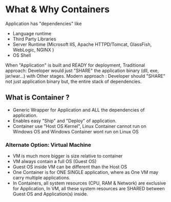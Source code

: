 # What & Why Containers


Application has "dependencies" like

- Language runtime
- Third Party Libraries
- Server Runtime (Microsoft IIS, Apache HTTPD/Tomcat, GlassFish, WebLogic, NGINX )
- OS Shell 

When "Application" is built and READY for deployment, 
Traditional approach:  Developer would just "SHARE" the application binary (dll, exe, jar/war...) with Other stages.
Modern approach     :  Developer should "SHARE" not just application binary but, the entire stack of dependencies.

## What is Container ?
- Generic Wrapper for Application and ALL the dependencies of application.
- Enables easy "Ship" and "Deploy" of application.
- Container use "Host OS Kernel", Linux Container cannot run on Windows OS and Windows Container wont run on Linux OS

### Alternate Option: Virtual Machine
- VM is much more bigger is size relative to container
- VM always contain a full OS (Guest OS)				
- Guest OS inside VM can be different than the Host OS
- One Container is for ONE SINGLE application, where as One VM may carry multiple applications.
- In Containers, all system resources (CPU, RAM & Network) are exclusive for Application,
	In VM, all these system resources are SHARED between Guest OS and Application(s) inside.

